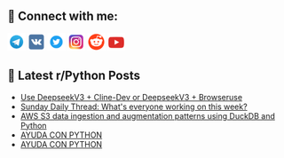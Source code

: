 ## 🔎 Connect with me:
[<img src="https://github.com/bullbesh/bullbesh/blob/main/images/Telegram.png" width="32" height="32" />](https://t.me/bullbesh)
[<img src="https://github.com/bullbesh/bullbesh/blob/main/images/VK.png" width="32" height="32" />](https://vk.com/bullbesh)
[<img src="https://github.com/bullbesh/bullbesh/blob/main/images/Twitter.png" width="32" height="32" />](https://twitter.com/bullbesh1)
[<img src="https://github.com/bullbesh/bullbesh/blob/main/images/Instagram.png" width="32" height="32" />](https://www.instagram.com/bullbesh)
[<img src="https://github.com/bullbesh/bullbesh/blob/main/images/Reddit.png" width="32" height="32" />](https://www.reddit.com/user/bullbesh)
[<img src="https://github.com/bullbesh/bullbesh/blob/main/images/YouTube.png" width="32" height="32" />](https://www.youtube.com/channel/UCtfjRs6uzgq5mfm8S06WTcg)

## 📕 Latest r/Python Posts
<!-- BLOG-POST-LIST:START -->
- [Use DeepseekV3 + Cline-Dev or DeepseekV3 + Browseruse](https://www.reddit.com/r/Python/comments/1hzdqto/use_deepseekv3_clinedev_or_deepseekv3_browseruse/)
- [Sunday Daily Thread: What&#39;s everyone working on this week?](https://www.reddit.com/r/Python/comments/1hz9oaq/sunday_daily_thread_whats_everyone_working_on/)
- [AWS S3 data ingestion and augmentation patterns using DuckDB and Python](https://www.reddit.com/r/Python/comments/1hz9krl/aws_s3_data_ingestion_and_augmentation_patterns/)
- [AYUDA CON PYTHON](https://www.reddit.com/r/Python/comments/1hz1vog/ayuda_con_python/)
- [AYUDA CON PYTHON](https://www.reddit.com/r/Python/comments/1hz1vnv/ayuda_con_python/)
<!-- BLOG-POST-LIST:END -->
